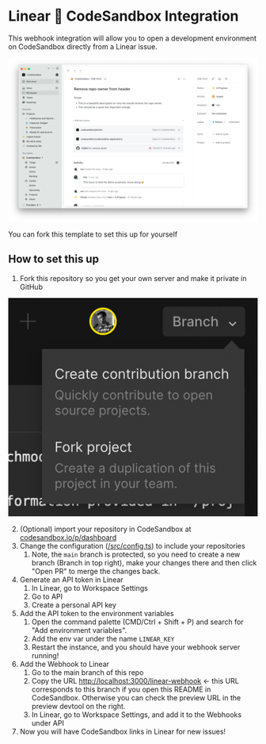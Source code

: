 # Linear 🤝 CodeSandbox Integration

This webhook integration will allow you to open a development environment on CodeSandbox
directly from a Linear issue.

![linear-codesandbox](./images/linear-codesandbox.png)

You can fork this template to set this up for yourself

## How to set this up

1. Fork this repository so you get your own server and make it private in GitHub

![fork](./images/fork.png)

2. (Optional) import your repository in CodeSandbox at
   [codesandbox.io/p/dashboard](https://codesandbox.io/p/dashboard)
3. Change the configuration ([/src/config.ts](./src/config.ts)) to include your
   repositories
   1. Note, the `main` branch is protected, so you need to create a new branch
      (Branch in top right), make your changes there and then click "Open PR" to
      merge the changes back.
4. Generate an API token in Linear
   1. In Linear, go to Workspace Settings
   2. Go to API
   3. Create a personal API key
5. Add the API token to the environment variables
   1. Open the command palette (CMD/Ctrl + Shift + P) and search for "Add
      environment variables".
   2. Add the env var under the name `LINEAR_KEY`
   3. Restart the instance, and you should have your webhook server running!
6. Add the Webhook to Linear
   1. Go to the main branch of this repo
   2. Copy the URL
      [http://localhost:3000/linear-webhook](http://localhost:3000/linear-webhook)
      <- this URL corresponds to this branch if you open this README in
      CodeSandbox. Otherwise you can check the preview URL in the preview devtool
      on the right.
   3. In Linear, go to Workspace Settings, and add it to the Webhooks under API
7. Now you will have CodeSandbox links in Linear for new issues!
